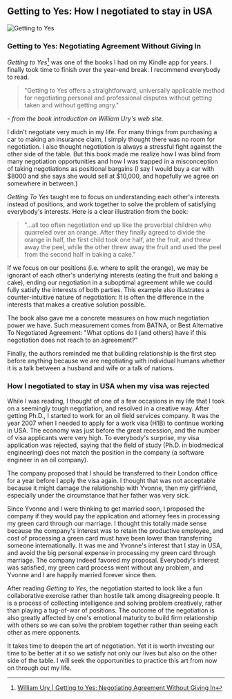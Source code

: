 ## Getting to Yes: How I negotiated to stay in USA

![Getting to Yes](http://www.williamury.com/nowithconvictionizbedathanyes2plz/wp-content/uploads/books/yes/Getting_to_Yes-cover.jpg)

### Getting to Yes: Negotiating Agreement Without Giving In

*Getting to Yes*[^getting-to-yes] was one of the books I had on my Kindle app
for years. I finally took time to finish over the year-end break. I recommend
everybody to read.

> "Getting to Yes offers a straightforward, universally applicable method for
> negotiating personal and professional disputes without getting taken and
> without getting angry."

*- from the book introduction on William Ury's web site.*

I didn't negotiate very much in my life. For many things from purchasing a car
to making an insurance claim, I simply thought there was no room for
negotiation. I also thought negotiation is always a stressful fight against the
other side of the table. But this book made me realize how I was blind from
many negotiation opportunities and how I was trapped in a misconception of
taking negotiations as positional bargains (I say I would buy a car with $8000
and she says she would sell at $10,000, and hopefully we agree on somewhere in
between.)

*Getting To Yes* taught me to focus on understanding each other's interests
instead of positions, and work together to solve the problem of
satisfying everybody's interests. Here is a clear illustration from the book:

> "...all too often negotiation end up like the proverbial children who
> quarreled over an orange. After they finally agreed to divide the orange in
> half, the first child took one half, ate the fruit, and threw away the peel,
> while the other threw away the fruit and used the peel from the second half
> in baking a cake."

If we focus on our positions (i.e. where to split the orange), we may be
ignorant of each other's underlying interests (eating the fruit and baking a
cake), ending our negotiation in a suboptimal agreement while we could fully
satisfy the interests of both parties. This example also illustrates a
counter-intuitive nature of negotiation: It is often the difference in the
interests that makes a creative solution possible.

The book also gave me a concrete measures on how much
negotiation power we have. Such measurement comes from BATNA, or Best
Alternative To Negotiated Agreement: "What options do I (and others) have if
this negotiation does not reach to an agreement?"

Finally, the authors reminded me that building relationship is the first step
before anything because we are negotiating with individual humans whether it is
a talk between a husband and wife or a talk of nations.

### How I negotiated to stay in USA when my visa was rejected

While I was reading, I thought of one of a few occasions in my life that I took
on a seemingly tough negotiation, and resolved in a creative way. After getting
Ph.D., I started to work for an oil field services company. It was the year
2007 when I needed to apply for a work visa (H1B) to continue working in USA.
The economy was just before the great recession, and the number of visa
applicants were very high. To everybody's surprise, my visa application was
rejected, saying that the field of study (Ph.D. in biodmedical engineering)
does not match the position in the company (a software engineer in an oil
company). 

The company proposed that I should be transferred to their London office for a
year before I apply the visa again. I thought that was not acceptable because
it might damage the relationship with Yvonne, then my girlfriend,
especially under the circumstance that her father was very sick.

Since Yvonne and I were thinking to get married soon, I proposed the company if
they would pay the application and attorney fees in processing my green card
through our marriage. I thought this totally made sense because the company's
interest was to retain the productive employee, and cost of processing a green
card must have been lower than transferring someone internationally. It was me
and Yvonne's interest that I stay in USA, and avoid the big personal expense in
processing my green card through marriage. The company indeed favored my
proposal. Everybody's interest was satisfied, my green card process went
without any problem, and Yvonne and I are happily married forever since then.

After reading *Getting to Yes*, the negotiation started to look like a fun
collaborative exercise rather than hostile talk among disagreeing people. It is
a process of collecting intelligence and solving problem creatively, rather
than playing a tug-of-war of positions. The outcome of the negotiation is also
greatly affected by one's emotional maturity to build firm relationship with
others so we can solve the problem together rather than seeing each other as
mere opponents.

It takes time to deepen the art of negotiation. Yet it is worth investing our
time to be better at it so we satisfy not only our lives but also on the other
side of the table. I will seek the opportunities to practice this art from now
on through out my life.

[^getting-to-yes]: [William Ury | Getting to Yes: Negotiating Agreement Without Giving In](http://www.williamury.com/books/getting-to-yes/)
